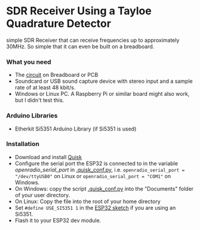 # SDR Receiver Using a Tayloe Quadrature Detector
 simple SDR Receiver that can receive frequencies up to approximately 30MHz. So simple that it can even be built on a breadboard.

### What you need
- The [circuit](schematic/schematic.pdf) on Breadboard or PCB
- Soundcard or USB sound capture device with stereo input and a sample rate of at least 48 kbit/s.
- Windows or Linux PC. A Raspberry Pi or similar board might also work, but I didn't test this.

### Arduino Libraries
- Etherkit Si5351 Arduino Library (if Si5351 is used)

### Installation
- Download and install [Quisk](https://james.ahlstrom.name/quisk/)
- Configure the serial port the ESP32 is connected to in the variable *openradio_serial_port* in [.quisk_conf.py](sketch/.quisk_conf.py), i.e. `openradio_serial_port = "/dev/ttyUSB0"` on Linux or `openradio_serial_port = "COM1"` on Windows.
- On Windows: copy the script [.quisk_conf.py](sketch/.quisk_conf.py) into the "Documents" folder of your user directory.
- On Linux: Copy the file into the root of your home directory
- Set `#define USE_SI5351 1` in the [ESP32 sketch](sketch/sketch.ino) if you are using an Si5351. 
- Flash it to your ESP32 dev module.


